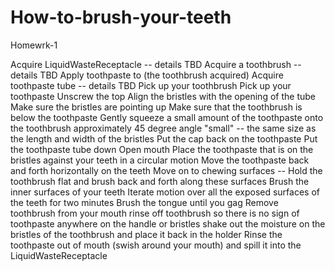 How-to-brush-your-teeth
=======================

Homewrk-1 
    
  Acquire LiquidWasteReceptacle -- details TBD
  Acquire a toothbrush -- details TBD
  Apply toothpaste to (the toothbrush acquired)
  Acquire toothpaste tube -- details TBD
  Pick up your toothbrush
  Pick up your toothpaste
  Unscrew the top
  Align the bristles with the opening of the tube
  Make sure the bristles are pointing up
  Make sure that the toothbrush is below the toothpaste
  Gently squeeze a small amount of the toothpaste onto the toothbrush approximately 45 degree angle
  "small" -- the same size as the length and width of the bristles
  Put the cap back on the toothpaste
  Put the toothpaste tube down
  Open mouth
  Place the toothpaste that is on the bristles against your teeth in a circular motion
  Move the toothpaste back and forth horizontally on the teeth
  Move on to chewing surfaces -- Hold the toothbrush flat and brush back and forth along these surfaces
  Brush the inner surfaces of your teeth
  Iterate motion over all the exposed surfaces of the teeth for two minutes
  Brush the tongue until you gag
  Remove toothbrush from your mouth
  rinse off toothbrush so there is no sign of toothpaste anywhere on the handle or bristles
  shake out the moisture on the bristles of the toothbrush and place it back in the holder
  Rinse the toothpaste out of mouth (swish around your mouth) and spill it into the LiquidWasteReceptacle
  
